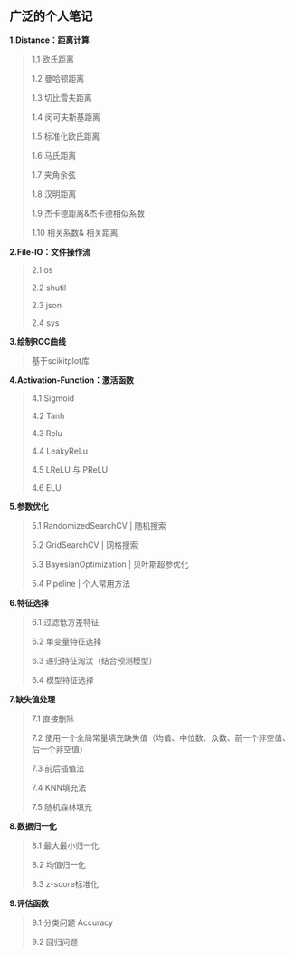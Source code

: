 ## 广泛的个人笔记

**1.Distance：距离计算**

>1.1 欧氏距离
>
>1.2 曼哈顿距离
>
>1.3 切比雪夫距离
>
>1.4 闵可夫斯基距离
>
>1.5 标准化欧氏距离
>
>1.6 马氏距离
>
>1.7 夹角余弦
>
>1.8 汉明距离
>
>1.9 杰卡德距离&杰卡德相似系数
>
>1.10 相关系数& 相关距离

**2.File-IO：文件操作流**

>2.1 os
>
>2.2 shutil
>
>2.3 json
>
>2.4 sys

**3.绘制ROC曲线**
> 基于scikitplot库
>
**4.Activation-Function：激活函数**
>4.1 Sigmoid
>
>4.2 Tanh
>
>4.3 Relu
>
>4.4 LeakyReLu
>
>4.5 LReLU 与 PReLU
>
>4.6 ELU
>

**5.参数优化**
>5.1 RandomizedSearchCV | 随机搜索
>
>5.2 GridSearchCV | 网格搜索
>
>5.3 BayesianOptimization | 贝叶斯超参优化
>
>5.4 Pipeline | 个人常用方法

**6.特征选择**
>6.1 过滤低方差特征
>
>6.2 单变量特征选择
>
>6.3 递归特征淘汰（结合预测模型）
>
>6.4 模型特征选择
>

**7.缺失值处理**
>7.1 直接删除
>
>7.2 使用一个全局常量填充缺失值（均值、中位数、众数、前一个非空值、后一个非空值）
>
>7.3 前后插值法
>
>7.4 KNN填充法
>
>7.5 随机森林填充
>

**8.数据归一化**
>8.1 最大最小归一化
>
>8.2 均值归一化
>
>8.3 z-score标准化
>

**9.评估函数**
>9.1 分类问题
  > Accuracy
  >
>9.2 回归问题
  >
>
